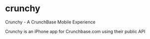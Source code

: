 crunchy
=======

Crunchy - A CrunchBase Mobile Experience


Crunchy is an iPhone app for Crunchbase.com using their public API
